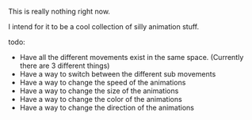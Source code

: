 This is really nothing right now. 

I intend for it to be a cool collection of silly animation stuff.

todo: 

- Have all the different movements exist in the same space. (Currently there are 3 different things)
- Have a way to switch between the different sub movements
- Have a way to change the speed of the animations
- Have a way to change the size of the animations
- Have a way to change the color of the animations
- Have a way to change the direction of the animations
